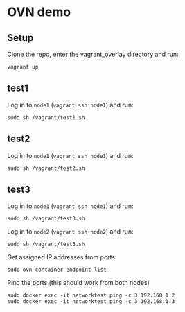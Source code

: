 # OVN demo

## Setup
Clone the repo, enter the vagrant_overlay directory and run:

    vagrant up

## test1

Log in to `node1` (`vagrant ssh node1`) and run:

    sudo sh /vagrant/test1.sh

## test2

Log in to `node1` (`vagrant ssh node1`) and run:

    sudo sh /vagrant/test2.sh

## test3

Log in to `node1` (`vagrant ssh node1`) and run:

    sudo sh /vagrant/test3.sh

Log in to `node2` (`vagrant ssh node2`) and run:

    sudo sh /vagrant/test3.sh


Get assigned IP addresses from ports:

    sudo ovn-container endpoint-list

Ping the ports (this should work from both nodes)

    sudo docker exec -it networktest ping -c 3 192.168.1.2
    sudo docker exec -it networktest ping -c 3 192.168.1.3

